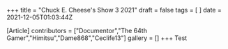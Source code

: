 +++
title = "Chuck E. Cheese's Show 3 2021"
draft = false
tags = [ ]
date = 2021-12-05T01:03:44Z

[Article]
contributors = ["Documentor","The 64th Gamer","Himitsu","Dame868","Ceclife13"]
gallery = []
+++
Test